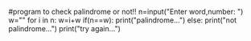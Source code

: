 #program to check palindrome or not!!
n=input("Enter word,number: ")
w=""
for i in n:
  w=i+w
if(n==w):
  print("palindrome...")
else:
  print("not palindrome...")
  print("try again...")
